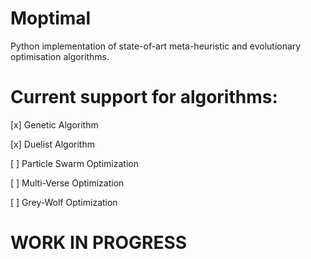 # Moptimal
Python implementation of state-of-art meta-heuristic and evolutionary optimisation algorithms. 

# Current support for algorithms:

[x] Genetic Algorithm

[x] Duelist Algorithm

[ ] Particle Swarm Optimization

[ ] Multi-Verse Optimization

[ ] Grey-Wolf Optimization


# WORK IN PROGRESS
